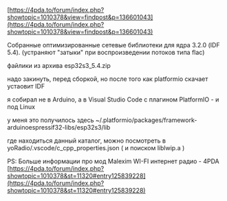[https://4pda.to/forum/index.php?showtopic=1010378&view=findpost&p=136601043](https://4pda.to/forum/index.php?showtopic=1010378&view=findpost&p=136601043)

Собранные оптимизированные сетевые библиотеки для ядра 3.2.0 (IDF 5.4).
(устраняют "затыки" при воспроизведении потоков типа flac)

файлики из архива esp32s3_5.4.zip

надо закинуть, перед сборкой,
но после того как platformio скачает устаовит IDF

я собирал не в Arduino, а в Visual Studio Code
с плагином PlatformIO - и под Linux
				     
у меня это получилось здесь
~/.platformio/packages/framework-arduinoespressif32-libs/esp32s3/lib

 

где находиться данный каталог, можно посмотреть в 
yoRadio/.vscode/c_cpp_properties.json
( и поиском liblwip.a )



PS: Больше информации про мод Malexim
    WI-FI интернет радио - 4PDA
[https://4pda.to/forum/index.php?showtopic=1010378&st=11320#entry125839228](https://4pda.to/forum/index.php?showtopic=1010378&st=11320#entry125839228)

